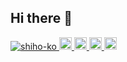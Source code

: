 ## Hi there 👋

<!--
**shiho-ko/shiho-ko** is a ✨ _special_ ✨ repository because its `README.md` (this file) appears on your GitHub profile.

Here are some ideas to get you started:

- 🔭 I’m currently working on ...
- 🌱 I’m currently learning ...
- 👯 I’m looking to collaborate on ...
- 🤔 I’m looking for help with ...
- 💬 Ask me about ...
- 📫 How to reach me: ...
- 😄 Pronouns: ...
- ⚡ Fun fact: ...
-->
<p align="left">
  <a href="https://github.com/shiho-ko/shiho-ko/">
    <img src="https://komarev.com/ghpvc/?username=shiho-ko" alt="shiho-ko" />
  </a>
  <a href="http://twitter.com/shiho-ko">
    <img height="20" src="https://img.shields.io/twitter/follow/shiho_ohoshidev?label=Twitter&logo=twitter&style=flat" />
  </a>
  <a href="https://github.com/shiho-ko">
    <img height="20" src="https://img.shields.io/github/followers/shiho-ko?label=follow&logo=github&style=flat" />
  </a>
  <a href="http://qiita.com/s-yokosan">
    <img height="20" src="https://qiita-badge.apiapi.app/s/s-yokosan/posts.svg" />
  </a>
  <//qiita.com/s-yokosan">
    <img height="20" src="https://qiita-badge.apiapi.app/s/s-yokosan/contributions.svg" />
  </a>
</p>
